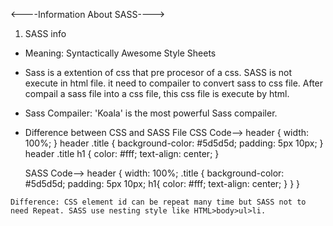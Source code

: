 <----Information About SASS---->

01. SASS info

   * Meaning: Syntactically Awesome Style Sheets

   * Sass is a extention of css that pre procesor of a css. SASS is not execute in html file. it need to compailer to convert sass to css file. After compail a sass file into a css file, this css file is execute by html.

   * Sass Compailer: 'Koala' is the most powerful Sass compailer.

   * Difference between CSS and SASS File 
        CSS Code-->
        header {
        width: 100%; 
        }
        header .title {
            background-color: #5d5d5d;
            padding: 5px 10px; 
        }
        header .title h1 {
            color: #fff;
            text-align: center; 
        }

        SASS Code-->
        header {
        width: 100%;
        .title {
            background-color: #5d5d5d;
            padding: 5px 10px;
            h1{
            color: #fff;
            text-align: center;
            }
        }
        }
    
    Difference: CSS element id can be repeat many time but SASS not to need Repeat. SASS use nesting style like HTML>body>ul>li.
        


